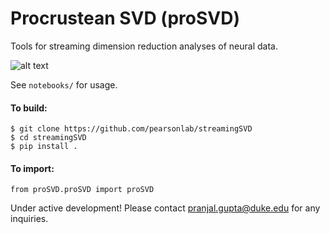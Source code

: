# Procrustean SVD (proSVD)
Tools for streaming dimension reduction analyses of neural data.

![alt text](lock-in.gif)

See `notebooks/` for usage.

#### To build:
```
$ git clone https://github.com/pearsonlab/streamingSVD
$ cd streamingSVD
$ pip install .
```

#### To import:
```
from proSVD.proSVD import proSVD
```

Under active development! Please contact pranjal.gupta@duke.edu for any inquiries. 